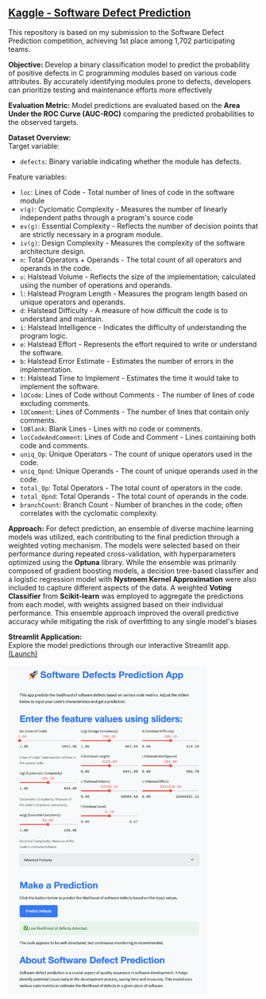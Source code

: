 ## [Kaggle - Software Defect Prediction](https://www.kaggle.com/competitions/playground-series-s3e23/overview)

This repository is based on my submission to the Software Defect Prediction competition, achieving 1st place among 1,702 participating teams.  

**Objective:** Develop a binary classification model to predict the probability of positive defects in C programming modules based on various code attributes. By accurately identifying modules prone to defects, developers can prioritize testing and maintenance efforts more effectively

**Evaluation Metric:** Model predictions are evaluated based on the **Area Under the ROC Curve (AUC-ROC)** comparing the predicted probabilities to the observed targets.  

**Dataset Overview:**  
Target variable:
- `defects`: Binary variable indicating whether the module has defects.

Feature variables:
- `loc`: Lines of Code - Total number of lines of code in the software module
- `v(g)`: Cyclomatic Complexity - Measures the number of linearly independent paths through a program's source code
- `ev(g)`: Essential Complexity - Reflects the number of decision points that are strictly necessary in a program module.
- `iv(g)`: Design Complexity - Measures the complexity of the software architecture design.
- `n`: Total Operators + Operands - The total count of all operators and operands in the code.
- `v`: Halstead Volume - Reflects the size of the implementation; calculated using the number of operations and operands.
- `l`: Halstead Program Length - Measures the program length based on unique operators and operands.
- `d`: Halstead Difficulty - A measure of how difficult the code is to understand and maintain.
- `i`: Halstead Intelligence - Indicates the difficulty of understanding the program logic.
- `e`: Halstead Effort - Represents the effort required to write or understand the software.
- `b`: Halstead Error Estimate - Estimates the number of errors in the implementation.
- `t`: Halstead Time to Implement - Estimates the time it would take to implement the software.
- `lOCode`: Lines of Code without Comments - The number of lines of code excluding comments.
- `lOComment`: Lines of Comments - The number of lines that contain only comments.
- `lOBlank`: Blank Lines - Lines with no code or comments.
- `locCodeAndComment`: Lines of Code and Comment - Lines containing both code and comments.
- `uniq_Op`: Unique Operators - The count of unique operators used in the code.
- `uniq_Opnd`: Unique Operands - The count of unique operands used in the code.
- `total_Op`: Total Operators - The total count of operators in the code.
- `total_Opnd`: Total Operands - The total count of operands in the code.
- `branchCount`: Branch Count - Number of branches in the code; often correlates with the cyclomatic complexity.

**Approach:** For defect prediction, an ensemble of diverse machine learning models was utilized, each contributing to the final prediction through a weighted voting mechanism. The models were selected based on their performance during repeated cross-validation, with hyperparameters optimized using the **Optuna** library. While the ensemble was primarily composed of gradient boosting models, a decision tree-based classifier and a logistic regression model with **Nystroem Kernel Approximation** were also included to capture different aspects of the data. A weighted **Voting Classifier** from **Scikit-learn** was employed to aggregate the predictions from each model, with weights assigned based on their individual performance. This ensemble approach improved the overall predictive accuracy while mitigating the risk of overfitting to any single model's biases

**Streamlit Application:**  
Explore the model predictions through our interactive Streamlit app. [(Launch)](https://theod9-kaggle-softwaredefectpredicition-app2-tqtlny.streamlit.app/)  

  

<p align="left">
    <img src="images/Streamlit_App_Screenshot.png" alt="Software Defect Prediction" width="400" />
    <br>
</p>

